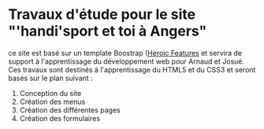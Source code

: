 # Travaux d'étude pour le site "'handi'sport et toi à Angers"

ce site est basé sur un template Boostrap ([Heroic Features](http://startbootstrap.com/template-overviews/heroic-features/) et servira de support à l'apprentissage du développement web pour Arnaud et Josué.
Ces travaux sont destinés à l'apprentissage du HTML5 et du CSS3 et seront basés sur le plan suivant :

1. Conception du site
2. Création des menus
3. Création des différentes pages
4. Création des formulaires
